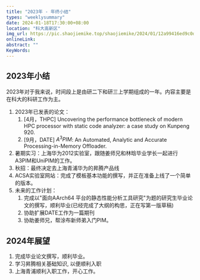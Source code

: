 ```yaml
---
title: "2023年 - 年终小结"
types: "weeklysummary"
date: 2024-01-18T17:30:00+08:00
location: "科大高新区"
img_url: https://pic.shaojiemike.top/shaojiemike/2024/01/12a99416ed9c0d2bbaa6684e0351a853.png
onlineLink: 
abstract: ""
KeyWords:
---
```


## 2023年小结

2023年对于我来说，时间段上是由研二下和研三上学期组成的一年。内容主要是在科大的科研工作为主。

1. 2023年已发表的论文：
      1. [4月，THPC] Uncovering the performance bottleneck of modern HPC processor with static code analyzer: a case study on Kunpeng 920.
      2. [9月，DATE] $A^3PIM$: An Automated, Analytic and Accurate Processing-in-Memory Offloader.
2. 暑期实习：上海华为2012实验室，跟随姜师兄和林晗毕业学长一起进行A3PIM和UniPIM的工作。
3. 秋招：最终决定去上海青浦华为的昇腾产品线
3. ACSA实验室网站：完成了模板基本功能的撰写，并正在准备上线了一个简单的版本。
4. 未来的工作计划：
      1. 完成以"面向AArch64 平台的静态性能分析工具研究"为题的研究生毕业论文的撰写，顺利毕业(已经完成了大纲的构思，正在写第一版草稿)
      2. 协助扩展DATE工作为一篇期刊
      3. 协助姜师兄，帮涂布新师弟入门PIM。

## 2024年展望

1. 完成毕业论文撰写，顺利毕业。
2. 学习昇腾相关基础知识, 以便顺利入职
3. 上海青浦顺利入职工作，开心工作。


